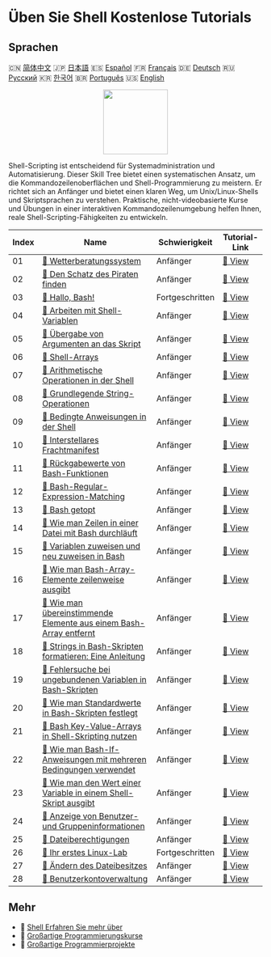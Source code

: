 # Üben Sie Shell Kostenlose Tutorials

## Sprachen

🇨🇳 [简体中文](README_zh.md) 🇯🇵 [日本語](README_ja.md) 🇪🇸 [Español](README_es.md) 🇫🇷 [Français](README_fr.md) 🇩🇪 [Deutsch](README_de.md) 🇷🇺 [Русский](README_ru.md) 🇰🇷 [한국어](README_ko.md) 🇧🇷 [Português](README_pt.md) 🇺🇸 [English](README.md) 

<div align="center">
<img width="128px" src="https://file.labex.io/path/FaVTnI4iqZP0.png">
</div>

Shell-Scripting ist entscheidend für Systemadministration und Automatisierung. Dieser Skill Tree bietet einen systematischen Ansatz, um die Kommandozeilenoberflächen und Shell-Programmierung zu meistern. Er richtet sich an Anfänger und bietet einen klaren Weg, um Unix/Linux-Shells und Skriptsprachen zu verstehen. Praktische, nicht-videobasierte Kurse und Übungen in einer interaktiven Kommandozeilenumgebung helfen Ihnen, reale Shell-Scripting-Fähigkeiten zu entwickeln.

|   Index | Name                                                                                                                                                                   | Schwierigkeit   | Tutorial-Link                                                                                                |
|---------|------------------------------------------------------------------------------------------------------------------------------------------------------------------------|-----------------|--------------------------------------------------------------------------------------------------------------|
|      01 | [📖 Wetterberatungssystem](https://labex.io/de/tutorials/shell-weather-advisory-system-388885)                                                                         | Anfänger        | [🔗 View](https://labex.io/de/tutorials/shell-weather-advisory-system-388885)                                |
|      02 | [📖 Den Schatz des Piraten finden](https://labex.io/de/tutorials/shell-finding-the-pirate-s-treasure-388807)                                                           | Anfänger        | [🔗 View](https://labex.io/de/tutorials/shell-finding-the-pirate-s-treasure-388807)                          |
|      03 | [📖 Hallo, Bash!](https://labex.io/de/tutorials/linux-hello-bash-388809)                                                                                               | Fortgeschritten | [🔗 View](https://labex.io/de/tutorials/linux-hello-bash-388809)                                             |
|      04 | [📖 Arbeiten mit Shell-Variablen](https://labex.io/de/tutorials/shell-working-with-shell-variables-388810)                                                             | Anfänger        | [🔗 View](https://labex.io/de/tutorials/shell-working-with-shell-variables-388810)                           |
|      05 | [📖 Übergabe von Argumenten an das Skript](https://labex.io/de/tutorials/shell-passing-arguments-to-the-script-388811)                                                 | Anfänger        | [🔗 View](https://labex.io/de/tutorials/shell-passing-arguments-to-the-script-388811)                        |
|      06 | [📖 Shell-Arrays](https://labex.io/de/tutorials/shell-shell-arrays-388812)                                                                                             | Anfänger        | [🔗 View](https://labex.io/de/tutorials/shell-shell-arrays-388812)                                           |
|      07 | [📖 Arithmetische Operationen in der Shell](https://labex.io/de/tutorials/shell-arithmetic-operations-in-shell-388813)                                                 | Anfänger        | [🔗 View](https://labex.io/de/tutorials/shell-arithmetic-operations-in-shell-388813)                         |
|      08 | [📖 Grundlegende String-Operationen](https://labex.io/de/tutorials/shell-basic-string-operations-388814)                                                               | Anfänger        | [🔗 View](https://labex.io/de/tutorials/shell-basic-string-operations-388814)                                |
|      09 | [📖 Bedingte Anweisungen in der Shell](https://labex.io/de/tutorials/linux-conditional-statements-in-shell-388815)                                                     | Anfänger        | [🔗 View](https://labex.io/de/tutorials/linux-conditional-statements-in-shell-388815)                        |
|      10 | [📖 Interstellares Frachtmanifest](https://labex.io/de/tutorials/shell-interstellar-cargo-manifest-388869)                                                             | Anfänger        | [🔗 View](https://labex.io/de/tutorials/shell-interstellar-cargo-manifest-388869)                            |
|      11 | [📖 Rückgabewerte von Bash-Funktionen](https://labex.io/de/tutorials/shell-bash-function-return-values-391153)                                                         | Anfänger        | [🔗 View](https://labex.io/de/tutorials/shell-bash-function-return-values-391153)                            |
|      12 | [📖 Bash-Regular-Expression-Matching](https://labex.io/de/tutorials/shell-bash-regex-matching-391551)                                                                  | Anfänger        | [🔗 View](https://labex.io/de/tutorials/shell-bash-regex-matching-391551)                                    |
|      13 | [📖 Bash getopt](https://labex.io/de/tutorials/shell-bash-getopt-391993)                                                                                               | Anfänger        | [🔗 View](https://labex.io/de/tutorials/shell-bash-getopt-391993)                                            |
|      14 | [📖 Wie man Zeilen in einer Datei mit Bash durchläuft](https://labex.io/de/tutorials/shell-how-to-iterate-over-lines-in-a-file-with-bash-392550)                       | Anfänger        | [🔗 View](https://labex.io/de/tutorials/shell-how-to-iterate-over-lines-in-a-file-with-bash-392550)          |
|      15 | [📖 Variablen zuweisen und neu zuweisen in Bash](https://labex.io/de/tutorials/shell-how-to-assign-and-reassign-variables-in-bash-392817)                              | Anfänger        | [🔗 View](https://labex.io/de/tutorials/shell-how-to-assign-and-reassign-variables-in-bash-392817)           |
|      16 | [📖 Wie man Bash-Array-Elemente zeilenweise ausgibt](https://labex.io/de/tutorials/shell-how-to-print-bash-array-elements-one-per-line-392979)                         | Anfänger        | [🔗 View](https://labex.io/de/tutorials/shell-how-to-print-bash-array-elements-one-per-line-392979)          |
|      17 | [📖 Wie man übereinstimmende Elemente aus einem Bash-Array entfernt](https://labex.io/de/tutorials/shell-how-to-remove-matching-elements-from-a-bash-array-397749)     | Anfänger        | [🔗 View](https://labex.io/de/tutorials/shell-how-to-remove-matching-elements-from-a-bash-array-397749)      |
|      18 | [📖 Strings in Bash-Skripten formatieren: Eine Anleitung](https://labex.io/de/tutorials/shell-how-to-format-strings-in-bash-scripts-400162)                            | Anfänger        | [🔗 View](https://labex.io/de/tutorials/shell-how-to-format-strings-in-bash-scripts-400162)                  |
|      19 | [📖 Fehlersuche bei ungebundenen Variablen in Bash-Skripten](https://labex.io/de/tutorials/shell-how-to-troubleshoot-unbound-variables-in-bash-scripts-400168)         | Anfänger        | [🔗 View](https://labex.io/de/tutorials/shell-how-to-troubleshoot-unbound-variables-in-bash-scripts-400168)  |
|      20 | [📖 Wie man Standardwerte in Bash-Skripten festlegt](https://labex.io/de/tutorials/shell-how-to-set-default-values-in-bash-scripts-413755)                             | Anfänger        | [🔗 View](https://labex.io/de/tutorials/shell-how-to-set-default-values-in-bash-scripts-413755)              |
|      21 | [📖 Bash Key-Value-Arrays in Shell-Skripting nutzen](https://labex.io/de/tutorials/shell-utilizing-bash-key-value-arrays-in-shell-scripting-413759)                    | Anfänger        | [🔗 View](https://labex.io/de/tutorials/shell-utilizing-bash-key-value-arrays-in-shell-scripting-413759)     |
|      22 | [📖 Wie man Bash-If-Anweisungen mit mehreren Bedingungen verwendet](https://labex.io/de/tutorials/shell-how-to-use-bash-if-statements-with-multiple-conditions-413763) | Anfänger        | [🔗 View](https://labex.io/de/tutorials/shell-how-to-use-bash-if-statements-with-multiple-conditions-413763) |
|      23 | [📖 Wie man den Wert einer Variable in einem Shell-Skript ausgibt](https://labex.io/de/tutorials/shell-how-to-print-the-value-of-a-variable-in-a-shell-script-417569)  | Anfänger        | [🔗 View](https://labex.io/de/tutorials/shell-how-to-print-the-value-of-a-variable-in-a-shell-script-417569) |
|      24 | [📖 Anzeige von Benutzer- und Gruppeninformationen](https://labex.io/de/tutorials/linux-display-user-and-group-information-8718)                                       | Anfänger        | [🔗 View](https://labex.io/de/tutorials/linux-display-user-and-group-information-8718)                       |
|      25 | [📖 Dateiberechtigungen](https://labex.io/de/tutorials/linux-permissions-of-files-270252)                                                                              | Anfänger        | [🔗 View](https://labex.io/de/tutorials/linux-permissions-of-files-270252)                                   |
|      26 | [📖 Ihr erstes Linux-Lab](https://labex.io/de/tutorials/linux-your-first-linux-lab-270253)                                                                             | Fortgeschritten | [🔗 View](https://labex.io/de/tutorials/linux-your-first-linux-lab-270253)                                   |
|      27 | [📖 Ändern des Dateibesitzes](https://labex.io/de/tutorials/shell-change-file-ownership-270254)                                                                        | Anfänger        | [🔗 View](https://labex.io/de/tutorials/shell-change-file-ownership-270254)                                  |
|      28 | [📖 Benutzerkontoverwaltung](https://labex.io/de/tutorials/linux-user-account-management-49)                                                                           | Anfänger        | [🔗 View](https://labex.io/de/tutorials/linux-user-account-management-49)                                    |

## Mehr

- 🔗 [Shell Erfahren Sie mehr über](https://labex.io/de/skilltrees/shell)
- 🔗 [Großartige Programmierungskurse](https://github.com/labex-labs/awesome-programming-courses)
- 🔗 [Großartige Programmierprojekte](https://github.com/labex-labs/awesome-programming-projects)

